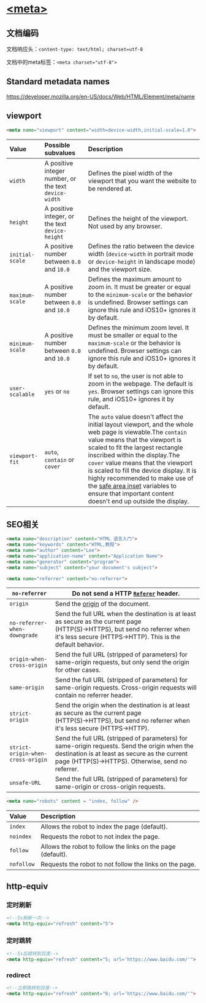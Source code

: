 # [\<meta>](https://developer.mozilla.org/en-US/docs/Web/HTML/Element/meta)

## 文档编码

文档响应头：`content-type: text/html; charset=utf-8`

文档中的meta标签：`<meta charset="utf-8">`

## Standard metadata names

https://developer.mozilla.org/en-US/docs/Web/HTML/Element/meta/name

## viewport

```html
<meta name="viewport" content="width=device-width,initial-scale=1.0">
```



| Value           | Possible subvalues                                    | Description                                                  |
| :-------------- | :---------------------------------------------------- | :----------------------------------------------------------- |
| `width`         | A positive integer number, or the text `device-width` | Defines the pixel width of the viewport that you want the website to be rendered at. |
| `height`        | A positive integer, or the text `device-height`       | Defines the height of the viewport. Not used by any browser. |
| `initial-scale` | A positive number between `0.0` and `10.0`            | Defines the ratio between the device width (`device-width` in portrait mode or `device-height` in landscape mode) and the viewport size. |
| `maximum-scale` | A positive number between `0.0` and `10.0`            | Defines the maximum amount to zoom in. It must be greater or equal to the `minimum-scale` or the behavior is undefined. Browser settings can ignore this rule and iOS10+ ignores it by default. |
| `minimum-scale` | A positive number between `0.0` and `10.0`            | Defines the minimum zoom level. It must be smaller or equal to the `maximum-scale` or the behavior is undefined. Browser settings can ignore this rule and iOS10+ ignores it by default. |
| `user-scalable` | `yes` or `no`                                         | If set to `no`, the user is not able to zoom in the webpage. The default is `yes`. Browser settings can ignore this rule, and iOS10+ ignores it by default. |
| `viewport-fit`  | `auto`, `contain` or `cover`                          | The `auto` value doesn't affect the initial layout viewport, and the whole web page is viewable.The `contain` value means that the viewport is scaled to fit the largest rectangle inscribed within the display.The `cover` value means that the viewport is scaled to fill the device display. It is highly recommended to make use of the [safe area inset](https://developer.mozilla.org/en-US/docs/Web/CSS/env) variables to ensure that important content doesn't end up outside the display. |



## SEO相关

```html
<meta name="description" content="HTML 语言入门">
<meta name="keywords" content="HTML,教程">
<meta name="author" content="Lee">
<meta name="application-name" content="Application Name">
<meta name="generator" content="program">
<meta name="subject" content="your document's subject">
```

```html
<meta name="referrer" content="no-referrer">
```

| `no-referrer`                     | Do not send a HTTP [`Referer`](https://developer.mozilla.org/en-US/docs/Web/HTTP/Headers/Referer) header. |
| --------------------------------- | ------------------------------------------------------------ |
| `origin`                          | Send the [origin](https://developer.mozilla.org/en-US/docs/Glossary/Origin) of the document. |
| `no-referrer-when-downgrade`      | Send the full URL when the destination is at least as secure as the current page (HTTP(S)→HTTPS), but send no referrer when it's less secure (HTTPS→HTTP). This is the default behavior. |
| `origin-when-cross-origin`        | Send the full URL (stripped of parameters) for same-origin requests, but only send the origin for other cases. |
| `same-origin`                     | Send the full URL (stripped of parameters) for same-origin requests. Cross-origin requests will contain no referrer header. |
| `strict-origin`                   | Send the origin when the destination is at least as secure as the current page (HTTP(S)→HTTPS), but send no referrer when it's less secure (HTTPS→HTTP). |
| `strict-origin-when-cross-origin` | Send the full URL (stripped of parameters) for same-origin requests. Send the origin when the destination is at least as secure as the current page (HTTP(S)→HTTPS). Otherwise, send no referrer. |
| `unsafe-URL`                      | Send the full URL (stripped of parameters) for same-origin or cross-origin requests. |

```html
<meta name="robots" content = "index, follow" />
```

| Value      | Description                                                 |
| :--------- | :---------------------------------------------------------- |
| `index`    | Allows the robot to index the page (default).               |
| `noindex`  | Requests the robot to not index the page.                   |
| `follow`   | Allows the robot to follow the links on the page (default). |
| `nofollow` | Requests the robot to not follow the links on the page.     |

## http-equiv

### 定时刷新
```html
<!--5s刷新一次-->
<meta http-equiv="refresh" content="5">
```

### 定时跳转

```html
<!--5s后跳转到百度-->
<meta http-equiv="refresh" content="5; url='https://www.baidu.com/'">
```
### redirect

```html
<!--立即跳转到百度-->
<meta http-equiv="refresh" content="0; url='https://www.baidu.com/'">
```




